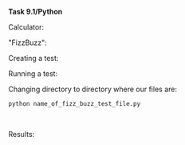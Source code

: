 **Task 9.1/Python**

Calculator:
<br>
<img src="">
<br>

"FizzBuzz":
<br>
<img src="">
<br>

Creating a test:
<br>
<img src="">
<br>

Running a test:
<br>
<img src="">
<br>

Changing directory to directory where our files are:
<br>
```
python name_of_fizz_buzz_test_file.py
```
<br>

Results:
<br>
<img src="">
<br>